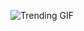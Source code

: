 
<!-- GIF_SECTION -->
![Trending GIF](https://media2.giphy.com/media/v1.Y2lkPThiYjIxNzcyYWh6bXRoeW50anZoMnhrMHd3aGMydHI3ZnprM2syZ2U4aWFmMjlzZCZlcD12MV9naWZzX3NlYXJjaCZjdD1n/xT8qBsOjMOcdeGJIU8/giphy.gif)
<!-- END_GIF_SECTION -->
